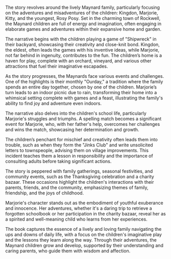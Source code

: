 The story revolves around the lively Maynard family, particularly focusing on the adventures and misadventures of the children: Kingdon, Marjorie, Kitty, and the youngest, Rosy Posy. Set in the charming town of Rockwell, the Maynard children are full of energy and imagination, often engaging in elaborate games and adventures within their expansive home and garden.

The narrative begins with the children playing a game of "Shipwreck" in their backyard, showcasing their creativity and close-knit bond. Kingdon, the eldest, often leads the games with his inventive ideas, while Marjorie, not far behind in ingenuity, contributes to the fun. The children’s home is a haven for play, complete with an orchard, vineyard, and various other attractions that fuel their imaginative escapades.

As the story progresses, the Maynards face various events and challenges. One of the highlights is their monthly "Ourday," a tradition where the family spends an entire day together, chosen by one of the children. Marjorie’s turn leads to an indoor picnic due to rain, transforming their home into a whimsical setting complete with games and a feast, illustrating the family's ability to find joy and adventure even indoors.

The narrative also delves into the children's school life, particularly Marjorie's struggles and triumphs. A spelling match becomes a significant event for Marjorie, who, with her father's help, overcomes her challenges and wins the match, showcasing her determination and growth.

The children’s penchant for mischief and creativity often leads them into trouble, such as when they form the "Jinks Club" and write unsolicited letters to townspeople, advising them on village improvements. This incident teaches them a lesson in responsibility and the importance of consulting adults before taking significant actions.

The story is peppered with family gatherings, seasonal festivities, and community events, such as the Thanksgiving celebration and a charity bazaar. These occasions highlight the children's interactions with their parents, friends, and the community, emphasizing themes of family, friendship, and the joys of childhood.

Marjorie's character stands out as the embodiment of youthful exuberance and innocence. Her adventures, whether it's a daring trip to retrieve a forgotten schoolbook or her participation in the charity bazaar, reveal her as a spirited and well-meaning child who learns from her experiences.

The book captures the essence of a lively and loving family navigating the ups and downs of daily life, with a focus on the children's imaginative play and the lessons they learn along the way. Through their adventures, the Maynard children grow and develop, supported by their understanding and caring parents, who guide them with wisdom and affection.